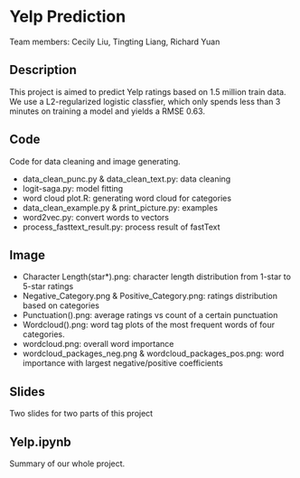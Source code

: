 # Yelp Prediction
Team members: Cecily Liu, Tingting Liang, Richard Yuan

## Description
This project is aimed to predict Yelp ratings based on 1.5 million train data. We use a L2-regularized logistic classfier, which only spends less than 3 minutes on training a model and yields a RMSE 0.63.

## Code
Code for data cleaning and image generating.
 * data_clean_punc.py & data_clean_text.py: data cleaning
 * logit-saga.py: model fitting
 * word cloud plot.R: generating word cloud for categories
 * data_clean_example.py & print_picture.py: examples
 * word2vec.py: convert words to vectors
 * process_fasttext_result.py: process result of fastText
 
 ## Image
 * Character Length(star*).png: character length distribution from 1-star to 5-star ratings
 * Negative_Category.png & Positive_Category.png: ratings distribution based on categories
 * Punctuation().png: average ratings vs count of a certain punctuation
 * Wordcloud().png: word tag plots of the most frequent words of four categories.
 * wordcloud.png: overall word importance
 * wordcloud_packages_neg.png & wordcloud_packages_pos.png: word importance with largest negative/positive coefficients
 
 ## Slides
Two slides for two parts of this project

## Yelp.ipynb
Summary of our whole project.
